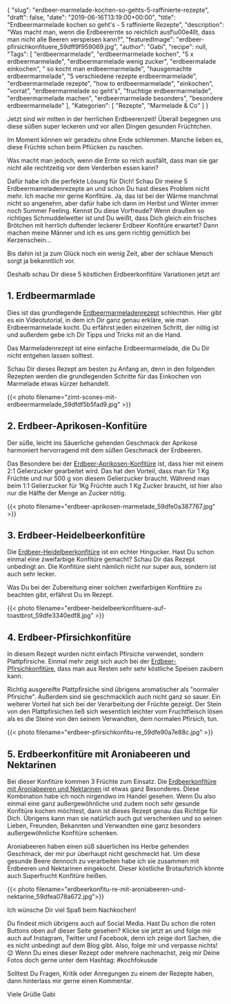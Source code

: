 {
    "slug": "erdbeer-marmelade-kochen-so-gehts-5-raffinierte-rezepte",
    "draft": false,
    "date": "2019-06-16T13:19:00+00:00",
    "title": "Erdbeermarmelade kochen so geht's  - 5 raffinierte Rezepte",
    "description": "Was macht man, wenn die Erdbeerernte so reichlich ausf\u00e4llt, dass man nicht alle Beeren verspeisen kann?",
    "featuredImage": "erdbeer-pfirsichkonfituere_59dff9f959069.jpg",
    "author": "Gabi",
    "recipe": null,
    "Tags": [
        "erdbeermarmelade",
        "erdbeermarmelade kochen",
        "5 x erdbeermarmelade",
        "erdbeermarmelade wenig zucker",
        "erdbeermalade einkochen",
        " so kocht man erdbeermarmelade",
        "hausgemachte erdbeermarmelade",
        "5 verschiedene rezepte erdbeermarmelade",
        "erdbeermarmelade rezepte",
        "how to erdbeermarmelade",
        "einkochen",
        "vorrat",
        "erdbeermarmelade so geht's",
        "fruchtige erdbeermarmelade",
        "erdbeermarmelade machen",
        "erdbeermarmelade besonders",
        "besondere erdbeermarmelade"
    ],
    "Kategorien": [
        "Rezepte",
        "Marmelade & Co"
    ]
}

Jetzt sind wir mitten in der herrlichen Erdbeerenzeit! Überall begegnen uns diese süßen super leckeren und vor allen Dingen gesunden Früchtchen.

Im Moment können wir geradezu ohne Ende schlemmen. Manche lieben es, diese Früchte schon beim Pflücken zu naschen.

Was macht man jedoch, wenn die Ernte so reich ausfällt, dass man sie gar nicht alle rechtzeitig vor dem Verderben essen kann?

Dafür habe ich die perfekte Lösung für Dich! Schau Dir meine 5 Erdbeermameladenrezepte an und schon Du hast dieses Problem nicht mehr. Ich mache mir gerne Konfitüre. Ja, das ist bei der Wärme manchmal nicht so angenehm, aber dafür habe ich dann im Herbst und Winter immer noch Summer Feeling. Kennst Du diese Vorfreude? Wenn draußen so richtiges Schmuddelwetter ist und Du weißt, dass Dich gleich ein frisches Brötchen mit herrlich duftender leckerer Erdbeer Konfitüre erwartet? Dann machen meine Männer und ich es uns gern richtig gemütlich bei Kerzenschein...

Bis dahin ist ja zum Glück noch ein wenig Zeit, aber der schlaue Mensch sorgt ja bekanntlich vor.

Deshalb schau Dir diese 5 köstlichen Erdbeerkonfitüre Variationen jetzt an!

## 1. Erdbeermarmlade

Dies ist das grundlegende [Erdbeermarmeladenrezept](https://kochfokus.de/artikel/erdbeermarmelade-selbst-gemacht/ "Erdbeermarmeladenrezept") schlechthin. Hier gibt es ein Videotutorial, in dem ich Dir ganz genau erkläre, wie man Erdbeermarmelade kocht. Du erfährst jeden einzelnen Schritt, der nötig ist und außerdem gebe ich Dir Tipps und Tricks mit an die Hand.

Das Marmeladenrezept ist eine einfache Erdbeermarmelade, die Du Dir nicht entgehen lassen solltest.

Schau Dir dieses Rezept am besten zu Anfang an, denn in den folgenden Rezepten werden die grundlegenden Schritte für das Einkochen von Marmelade etwas kürzer behandelt.

{{< photo filename="zimt-scones-mit-erdbeermarmelade_59dfdf5b5fad9.jpg" >}}

## 2. Erdbeer-Aprikosen-Konfitüre

Der  süße, leicht ins Säuerliche gehenden Geschmack der Aprikose harmoniert hervorragend mit dem süßen Geschmack der Erdbeeren.

Das Besondere bei der [Erdbeer-Aprikosen-Konfitüre](https://kochfokus.de/artikel/erdbeer-aprikosen-konfituere/ "Erdbeer-Aprikosen-Konfitüre") ist, dass hier mit einem 2:1 Gelierzucker gearbeitet wird. Das hat den Vorteil, dass man für 1 Kg Früchte und nur 500 g von diesem Gelierzucker braucht. Während man beim 1:1 Gelierzucker für 1Kg Früchte auch 1 Kg Zucker braucht, ist hier also nur die Hälfte der Menge an Zucker nötig.

{{< photo filename="erdbeer-aprikosen-marmelade_59dfe0a387767.jpg" >}}

## 3. Erdbeer-Heidelbeerkonfitüre

Die [Erdbeer-Heidelbeerkonfitüre](https://kochfokus.de/artikel/erdbeer-heidelbeerkonfituere/ "Erdbeer-Heidelbeerkonfitüre") ist ein echter Hingucker. Hast Du schon einmal eine zweifarbige Konfitüre gemacht? Schau Dir das Rezept unbedingt an. Die Konfitüre sieht nämlich nicht nur super aus, sondern ist auch sehr lecker. 

Was Du bei der Zubereitung einer solchen zweifarbigen Konfitüre zu beachten gibt, erfährst Du im Rezept.

{{< photo filename="erdbeer-heidelbeerkonfituere-auf-toastbrot_59dfe3340edf8.jpg" >}}

## 4. Erdbeer-Pfirsichkonfitüre

In diesem Rezept wurden nicht einfach Pfirsiche verwendet, sondern Plattpfirsiche. Einmal mehr zeigt sich auch bei der [Erdbeer-Pfirsichkonfitüre](https://kochfokus.de/artikel/erdbeer-pfirsichkonfituere/ "Erdbeer-Pfirsichkonfitüre"), dass man aus Resten sehr sehr köstliche Speisen zaubern kann.

Richtig ausgereifte Plattpfirsiche sind übrigens aromatischer als "normaler Pfirsiche". Außerdem sind sie geschmacklich auch nicht ganz so sauer. Ein weiterer Vorteil hat sich bei der Verarbeitung der Früchte gezeigt. Der Stein von den Plattpfirsichen ließ sich wesentlich leichter vom Fruchtfleisch lösen als es die Steine von den seinem Verwandten, dem normalen Pfirsich, tun.

{{< photo filename="erdbeer-pfirsichkonfitu-re_59dfe90a7e88c.jpg" >}}

## 5. Erdbeerkonfitüre mit Aroniabeeren und Nektarinen

Bei dieser Konfitüre kommen 3 Früchte zum Einsatz. Die [Erdbeerkonfitüre mit Aroniabeeren und Nektarinen](https://kochfokus.de/artikel/erbeerkonfituere-mit-aroniabeeren-und-nektarinen/ "Erdbeerkonfitüre mit Aroniabeeren und Nektarinen") ist etwas ganz Besonderes. Diese Kombination habe ich noch nirgendwo im Handel gesehen. Wenn Du also einmal eine ganz außergewöhnliche und zudem noch sehr gesunde Konfitüre kochen möchtest, dann ist dieses Rezept genau das Richtige für Dich. Übrigens kann man sie natürlich auch gut verschenken und so seinen Lieben, Freunden, Bekannten und Verwandten eine ganz besonders außergewöhnliche Konfitüre schenken.

Aroniabeeren haben einen süß säuerlichen ins Herbe gehenden Geschmack, der mir pur überhaupt nicht geschmeckt hat. Um diese gesunde Beere dennoch zu verarbeiten habe ich sie zusammen mit Erdbeeren und Nektarinen eingekocht. Dieser köstliche Brotaufstrich könnte auch Superfrucht Konfitüre heißen.

{{< photo filename="erdbeerkonfitu-re-mit-aroniabeeren-und-nektarine_59dfea078a672.jpg">}}

Ich wünsche Dir viel Spaß beim Nachkochen!

Du findest mich übrigens auch auf Social Media. Hast Du schon die roten Buttons oben auf dieser Seite gesehen? Klicke sie jetzt an und folge mir auch auf Instagram, Twitter und Facebook, denn ich zeige dort Sachen, die es nicht unbedingt auf dem Blog gibt. Also, folge mir und verpasse nichts! 😉 Wenn Du eines dieser Rezept oder mehrere nachmachst, zeig mir Deine Fotos doch gerne unter dem Hashtag: #kochfokusde

Solltest Du Fragen, Kritik oder Anregungen  zu einem der Rezepte haben, dann hinterlass mir gerne einen Kommentar.

Viele Grüße
Gabi